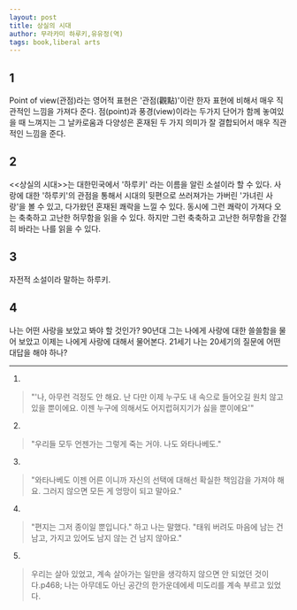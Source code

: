 ```yaml
---
layout: post
title: 상실의 시대
author: 무라카미 하루키,유유정(역)
tags: book,liberal arts
---
```


## 1
Point of view(관점)라는 영어적 표현은 '관점(觀點)'이란 한자 표현에 비해서 매우 직관적인 느낌을 가져다 준다. 점(point)과 풍경(view)이라는 두가지 단어가 함께 놓여있을 때 느껴지는 그 날카로움과 다양성은 혼재된 두 가지 의미가 잘 결합되어서 매우 직관적인 느낌을 준다.

## 2
<<상실의 시대>>는 대한민국에서 '하루키' 라는 이름을 알린 소설이라 할 수 있다. 사랑에 대한 '하루키'의 관점을 통해서 시대의 뒷편으로 쓰러져가는 가버린 '가녀린 사랑'을 볼 수 있고, 다가왔던 혼재된 쾌락을 느낄 수 있다. 동시에 그런 쾌락이 가져다 오는 축축하고 고난한 허무함을 읽을 수 있다. 하지만 그런 축축하고 고난한 허무함을 간절히 바라는 나를 읽을 수 있다.

## 3
자전적 소설이라 말하는 하루키.

## 4
나는 어떤 사랑을 보았고 봐야 할 것인가? 90년대 그는 나에게 사랑에 대한 쓸쓸함을 물어 보았고 이제는 나에게 사랑에 대해서 물어본다. 21세기 나는 20세기의 질문에 어떤 대답을 해야 하나?

----

1. 
> "'나, 아무런 걱정도 안 해요. 난 다만 이제 누구도 내 속으로 들어오길 원치 않고 있을 뿐이에요. 이젠 누구에 의해서도 어지럽혀지기가 싫을 뿐이에요'"
 
2. 
> "우리들 모두 언젠가는 그렇게 죽는 거야. 나도 와타나베도."

3. 
> "와타나베도 이젠 어른 이니까 자신의 선택에 대해선 확실한 책임감을 가져야 해요. 그러지 않으면 모든 게 엉망이 되고 말아요."
 
4. 
> "편지는 그저 종이일 뿐입니다." 하고 나는 말했다. "태워 버려도 마음에 남는 건 남고, 가지고 있어도 남지 않는 건 남지 않아요."
 
5. 
> 우리는 살아 있었고, 계속 살아가는 일만을 생각하지 않으면 안 되었던 것이다.p468; 나는 아무데도 아닌 공간의 한가운데에세 미도리를 계속 부르고 있었다.